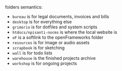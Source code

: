 
folders semantics:
- `bureau` is for legal documents, invoices and bills
- `desktop` is for everything else 
- `grimorio` is for dotfiles and system scripts 
- `htdocs/npisanti-nocms` is where the local website is 
- `oF` is a softlink to the openFrameworks folder 
- `resources` is for image or audio assets  
- `scrapbook` is for sketching  
- `wall` is for todo lists 
- `warehouse` is the finished projects archive 
- `workshop` is for ongoing projects 
